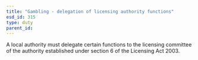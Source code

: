 ```yaml
---
title: "Gambling - delegation of licensing authority functions"
esd_id: 315
type: duty
parent_id:  
---
```


A local authority must delegate certain functions to the licensing committee of the authority established under section 6 of the Licensing Act 2003.


